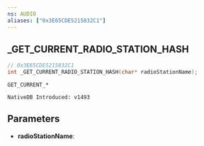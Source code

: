 ```yaml
---
ns: AUDIO
aliases: ["0x3E65CDE5215832C1"]
---
```

## _GET_CURRENT_RADIO_STATION_HASH

```c
// 0x3E65CDE5215832C1
int _GET_CURRENT_RADIO_STATION_HASH(char* radioStationName);
```

```
GET_CURRENT_*

NativeDB Introduced: v1493
```

## Parameters
* **radioStationName**:
